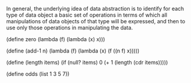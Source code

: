 In general, the underlying idea of data abstraction is to identify for each type of data object a basic set of operations in terms of which all manipulations of data objects of that type will be expressed, and then to use only those operations in manipulating the data.

 (define zero (lambda (f) (lambda (x) x))) 
 
 (define (add-1 n) 
   (lambda (f) (lambda (x) (f ((n f) x))))) 

(define (length items)
  (if (null? items)
      0
      (+ 1 (length (cdr items)))))
      
(define odds (list 1 3 5 7))
